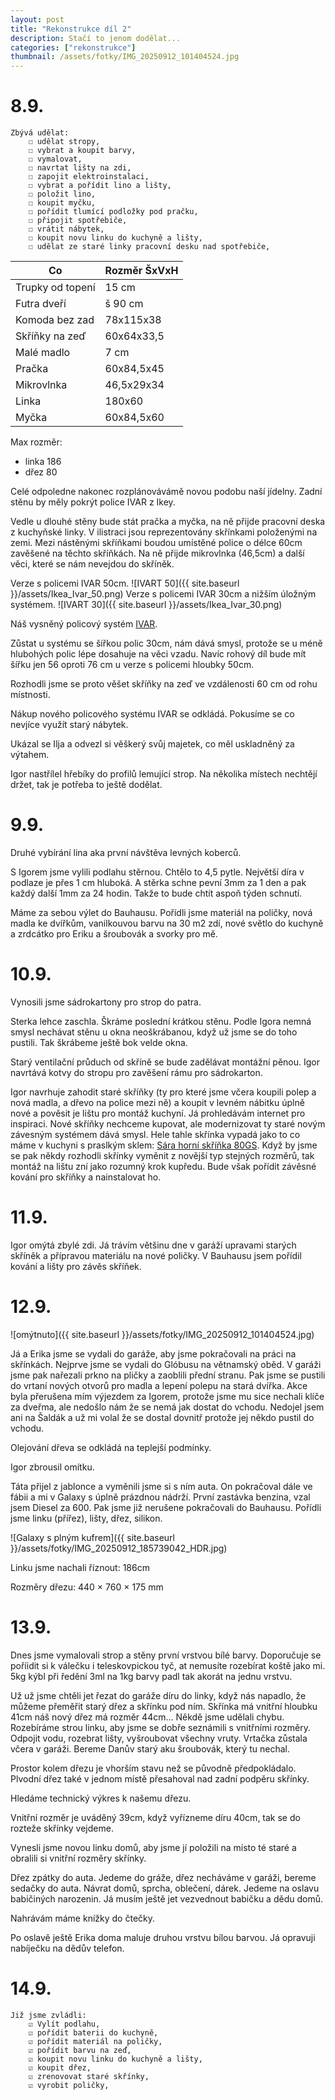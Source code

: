 ```yaml
---
layout: post
title: "Rekonstrukce díl 2"
description: Stačí to jenom dodělat...
categories: ["rekonstrukce"]
thumbnail: /assets/fotky/IMG_20250912_101404524.jpg
---
```


# 8.9.

    Zbývá udělat:
        ☐ udělat stropy,
        ☐ vybrat a koupit barvy,
        ☐ vymalovat,
        ☐ navrtat lišty na zdi,
        ☐ zapojit elektroinstalaci,
        ☐ vybrat a pořídit lino a lišty,
        ☐ položit lino,
        ☐ koupit myčku,
        ☐ pořídit tlumící podložky pod pračku,
        ☐ připojit spotřebiče,
        ☐ vrátit nábytek,
        ☐ koupit novu linku do kuchyně a lišty,
        ☐ udělat ze staré linky pracovní desku nad spotřebiče,

| Co | Rozměr ŠxVxH |
|-----|--------|
| Trupky od topení | 15 cm |
| Futra dveří | š 90 cm |
| Komoda bez zad | 78x115x38 |
| Skříňky na zeď | 60x64x33,5 |
| Malé madlo | 7 cm |
| Pračka | 60x84,5x45 |
| Mikrovlnka | 46,5x29x34 |
| Linka | 180x60 |
| Myčka | 60x84,5x60 |

Max rozměr:
- linka 186
- dřez 80

Celé odpoledne nakonec rozplánovávámě novou podobu naší jídelny.
Zadní stěnu by měly pokrýt police IVAR z Ikey. 

Vedle u dlouhé stěny bude stát pračka a myčka, na ně přijde pracovní deska z kuchyňské linky. V ilistraci jsou reprezentovány skřínkami položenými na zemi. Mezi nástěnými skříňkami boudou umístěné police o délce 60cm zavěšené na těchto skříňkách. Na ně přijde mikrovlnka (46,5cm) a další věci, které se nám nevejdou do skříněk. 

Verze s policemi IVAR 50cm. 
![IVART 50]({{ site.baseurl }}/assets/Ikea_Ivar_50.png)
Verze s policemi IVAR 30cm a nižším úložným systémem.
![IVART 30]({{ site.baseurl }}/assets/Ikea_Ivar_30.png)

Náš vysněný policový systém [IVAR](https://www.ikea.com/cz/cs/p/ivar-3-casti-roh-s29590597/).

Zůstat u systému se šířkou polic 30cm, nám dává smysl, protože se u méně hlubohých polic lépe dosahuje na věci vzadu. Navíc rohový díl bude mít šířku jen 56 oproti 76 cm u verze s policemi hloubky 50cm.

Rozhodli jsme se proto věšet skříňky na zeď ve vzdálenosti 60 cm od rohu místnosti. 

Nákup nového policového systému IVAR se odkládá. Pokusíme se co nevjíce využít starý nábytek.

Ukázal se Ilja a odvezl si věškerý svůj majetek, co měl uskladněný za výtahem.

Igor nastřílel hřebíky do profilů lemující strop. Na několika místech nechtějí držet, tak je potřeba to ještě dodělat.

# 9.9.

Druhé vybírání lina aka první návštěva levných koberců.

S Igorem jsme vylili podlahu stěrnou. Chtělo to 4,5 pytle. Největší díra v podlaze je přes 1 cm hluboká. A stěrka schne pevní 3mm za 1 den a pak každý další 1mm za 24 hodin. Takže to bude chtít aspoň týden schnutí.

Máme za sebou výlet do Bauhausu. Pořídli jsme materiál na poličky, nová madla ke dvířkům, vanilkouvou barvu na 30 m2 zdí, nové světlo do kuchyně a zrdcátko pro Eriku a šroubovák a svorky pro mě. 

# 10.9.

Vynosili jsme sádrokartony pro strop do patra.

Sterka lehce zaschla. Škráme poslední krátkou stěnu. Podle Igora nemná smysl nechávat stěnu u okna neoškrábanou, když už jsme se do toho pustili. Tak škrábeme ještě bok velde okna. 

Starý ventilační průduch od skříně se bude zadělávat montážní pěnou. Igor navrtává kotvy do stropu pro zavěšení rámu pro sádrokarton.

Igor navrhuje zahodit staré skříňky (ty pro které jsme včera koupili polep a nová madla, a dřevo na police mezi ně) a koupit v levném nábitku úplně nové a pověsit je lištu pro montáž kuchyní. 
Já prohledávám internet pro inspiraci. Nové skříňky nechceme kupovat, ale modernizovat ty staré novým závesným systémem dává smysl. Hele tahle skřínka vypadá jako to co máme v kuchyni s praslkým sklem: [Sára horní skříňka 80GS](https://www.eurosedacky.cz/sara-horni-skrinka-80gs-bila-dub-sonoma-sklo). Když by jsme se pak někdy rozhodli skřínky vyměnit z novější typ stejných rozměrů, tak montáž na lištu zní jako rozumný krok kupředu. Bude však pořídit závěsné kování pro skříňky a nainstalovat ho. 

# 11.9.

Igor omýtá zbylé zdi. Já trávím většinu dne v garáží upravami starých skříněk a přípravou materiálu na nové poličky. V Bauhausu jsem pořídil kování a lišty pro závěs skříňek. 

# 12.9.

![omýtnuto]({{ site.baseurl }}/assets/fotky/IMG_20250912_101404524.jpg)

Já a Erika jsme se vydali do garáže, aby jsme pokračovali na práci na skřínkách. Nejprve jsme se vydali do Glóbusu na větnamský oběd.
V garáži jsme pak nařezali prkno na pličky a zaoblili přední stranu. Pak jsme se pustili do vrtaní nových otvorů pro madla a lepení polepu na stará dvířka. Akce byla přerušena mím výjezdem za Igorem, protože jsme mu sice nechali klíče za dveřma, ale nedošlo nám že se nemá jak dostat do vchodu. Nedojel jsem ani na Šaldák a už mi volal že se dostal dovnitř protože jej někdo pustil do vchodu. 

Olejování dřeva se odkládá na teplejší podmínky. 

Igor zbrousil omítku. 

Táta přijel z jablonce a vyměnili jsme si s ním auta. On pokračoval dále ve fábii a mi v Galaxy s úplně prázdnou nádrží. První zastávka benzina, vzal jsem Diesel za 600. Pak jsme již nerušene pokračovali do Bauhausu. Pořídli jsme linku (přířez), lišty, dřez, silikon.

![Galaxy s plným kufrem]({{ site.baseurl }}/assets/fotky/IMG_20250912_185739042_HDR.jpg)

Linku jsme nachali říznout: 186cm

Rozměry dřezu: 440 × 760 × 175 mm

# 13.9.

Dnes jsme vymalovali strop a stěny první vrstvou bílé barvy. Doporučuje se poříidit si k válečku i teleskovpickou tyč, at nemusíte rozebírat koště jako mi. 5kg kýbl při ředění 3ml na 1kg barvy padl tak akorát na jednu vrstvu. 

Už už jsme chtěli jet řezat do garáže díru do linky, když nás napadlo, že můžeme přeměřit starý dřez a skřínku pod ním. Skřínka má vnitřní hloubku 41cm náš nový dřez má rozměr 44cm... Někdě jsme udělali chybu. Rozebíráme strou linku, aby jsme se dobře seznámili s vnitřními rozměry. Odpojit vodu, rozebrat lišty, vyšroubovat všechny vruty. Vrtačka zůstala včera v garáži. Bereme Danův starý aku šroubovák, který tu nechal. 

Prostor kolem dřezu je vhorším stavu než se původně předpokládalo. Plvodní dřez také v jednom místě přesahoval nad zadní podpěru skřínky. 

Hledáme technický výkres k našemu dřezu.

Vnitřní rozměr je uváděný 39cm, když vyřízneme díru 40cm, tak se do rozteže skřínky vejdeme.

Vynesli jsme novou linku domů, aby jsme jí položili na místo té staré a obralili si vnitřní rozměry skřínky. 

Dřez zpátky do auta. Jedeme do gráže, dřez necháváme v garáži, bereme sedačky do auta. Návrat domů, sprcha, oblečení, dárek. Jedeme na oslavu babičiných narozenin. Já musím ještě jet vezvednout babičku a dědu domů. 

Nahrávám máme knížky do čtečky. 

Po oslavě ještě Erika doma maluje druhou vrstvu bílou barvou. Já opravuji nabíječku na dědův telefon.

# 14.9.

    Již jsme zvládli:
        ☑ Vylít podlahu,
        ☑ pořídit baterii do kuchyně,
        ☑ pořídit materiál na poličky,
        ☑ pořídit barvu na zeď,
        ☑ koupit novu linku do kuchyně a lišty,
        ☑ koupit dřez,
        ☑ zrenovovat staré skřínky, 
        ☑ vyrobit poličky,
